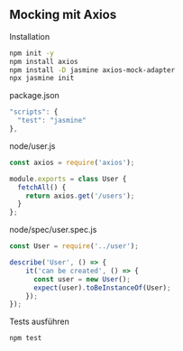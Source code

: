 ## Mocking mit Axios

Installation

```bash
npm init -y
npm install axios
npm install -D jasmine axios-mock-adapter
npx jasmine init
```

package.json

```javascript
"scripts": {
  "test": "jasmine"
},
```

node/user.js

```javascript
const axios = require('axios');

module.exports = class User {
  fetchAll() {
    return axios.get('/users');
  }
};
```

node/spec/user.spec.js

```javascript
const User = require('../user');

describe('User', () => {
    it('can be created', () => {
      const user = new User();
      expect(user).toBeInstanceOf(User);
    });
});
```

Tests ausführen

```bash
npm test
```

